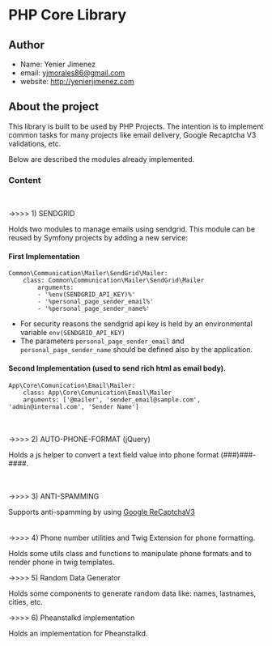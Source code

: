 # PHP Core Library

## Author

- Name: Yenier Jimenez
- email: yjmorales86@gmail.com
- website: http://yenierjimenez.com

## About the project

This library is built to be used by PHP Projects. The intention is to implement common 
tasks for many projects like email delivery, Google Recaptcha V3 validations, etc.


Below are described the modules already implemented.

### Content

<br>

->>>> 1) SENDGRID


Holds two modules to manage emails using sendgrid. This module can be reused
by Symfony projects by adding a new service:

#### First Implementation
    Common\Communication\Mailer\SendGrid\Mailer:
        class: Common\Communication\Mailer\SendGrid\Mailer
            arguments:
            - '%env(SENDGRID_API_KEY)%'
            - '%personal_page_sender_email%'
            - '%personal_page_sender_name%'
    
 - For security reasons the sendgrid api key is held by an environmental variable `env(SENDGRID_API_KEY)`
 - The parameters `personal_page_sender_email` and `personal_page_sender_name` should be defined also by the application.


#### Second Implementation (used to send rich html as email body).
    App\Core\Comunication\Email\Mailer:
        class: App\Core\Comunication\Email\Mailer
        arguments: ['@mailer', 'sender_email@sample.com', 'admin@internal.com', 'Sender Name']


<br>
<br>
->>>> 2) AUTO-PHONE-FORMAT (jQuery)

Holds a js helper to convert a text field value into phone format (###)###-####.

<br>
<br>
->>>> 3) ANTI-SPAMMING

Supports anti-spamming by using [Google ReCaptchaV3](https://developers.google.com/recaptcha/docs/v3)
<br>
<br>
<br>
->>>> 4) Phone number utilities and Twig Extension for phone formatting.

Holds some utils class and functions to manipulate phone formats and to render phone in twig templates.

->>>> 5) Random Data Generator

Holds some components to generate random data like: names, lastnames, cities, etc.  

->>>> 6) Pheanstalkd implementation

Holds an implementation for Pheanstalkd.

